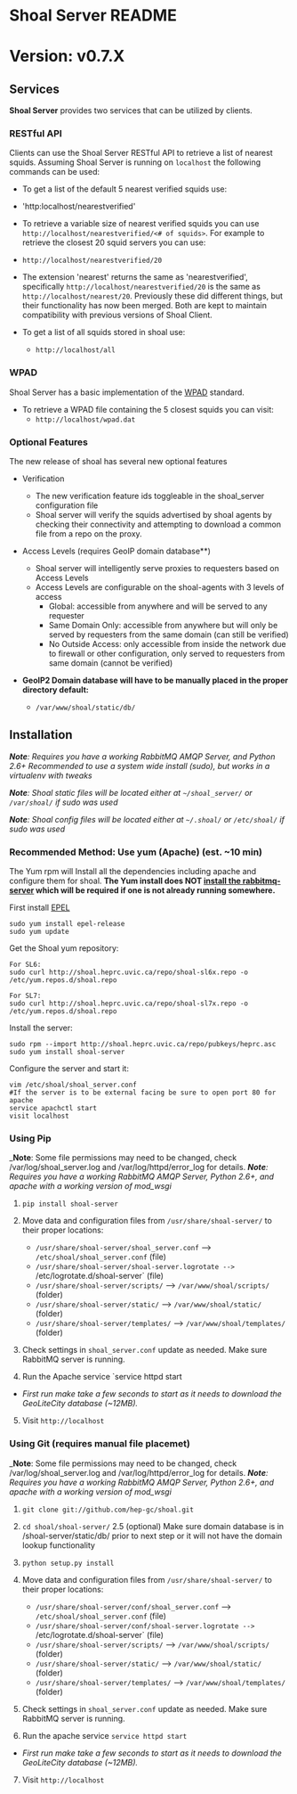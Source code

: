 # Shoal Server README
# Version: v0.7.X
## Services
**Shoal Server** provides two services that can be utilized by clients.

### RESTful API
Clients can use the Shoal Server RESTful API to retrieve a list of nearest squids. Assuming Shoal Server is running on `localhost` the following commands can be used:

- To get a list of the default 5 nearest verified squids use:
 - 'http:localhost/nearestverified'
- To retrieve a variable size of nearest verified squids you can use `http://localhost/nearestverified/<# of squids>`. For example to retrieve the closest 20 squid servers you can use:
 - `http://localhost/nearestverified/20`

- The extension 'nearest' returns the same as 'nearestverified', specifically `http://localhost/nearestverified/20` is the same as `http://localhost/nearest/20`.  Previously these did different things, but their functionality has now been merged. Both are kept to maintain compatibility with previous versions of Shoal Client.

- To get a list of all squids stored in shoal use:
  - `http://localhost/all`
 
### WPAD
Shoal Server has a basic implementation of the [WPAD](http://en.wikipedia.org/wiki/Web_Proxy_Autodiscovery_Protocol) standard.

- To retrieve a WPAD file containing the 5 closest squids you can visit:
  - `http://localhost/wpad.dat`

### Optional Features
The new release of shoal has several new optional features
- Verification
  - The new verification feature ids toggleable in the shoal_server configuration file
  - Shoal server will verify the squids advertised by shoal agents by checking their connectivity and attempting to download a common file from a repo on the proxy.
- Access Levels (requires GeoIP domain database**)
  - Shoal server will intelligently serve proxies to requesters based on Access Levels
  - Access Levels are configurable on the shoal-agents with 3 levels of access
    - Global: accessible from anywhere and will be served to any requester
    - Same Domain Only: accessible from anywhere but will only be served by requesters from the same domain (can still be verified)
    - No Outside Access: only accessible from inside the network due to firewall or other configuration, only served to requesters from same domain (cannot be verified)

- **GeoIP2 Domain database will have to be manually placed in the proper directory default:**
  - `/var/www/shoal/static/db/`

## Installation
 _**Note**: Requires you have a working RabbitMQ AMQP Server, and Python 2.6+_
_Recommended to use a system wide install (sudo), but works in a virtualenv with tweaks_

_**Note**: Shoal static files will be located either at `~/shoal_server/` or `/var/shoal/` if sudo was used_

_**Note**: Shoal config files will be located either at `~/.shoal/` or `/etc/shoal/` if sudo was used_

### Recommended Method: Use yum (Apache) (est. ~10 min)
The Yum rpm will Install all the dependencies including apache and configure them for shoal.
**The Yum install does NOT [install the rabbitmq-server](https://www.rabbitmq.com/install-rpm.html) which will be required if one is not already running somewhere.**

First install [EPEL](http://fedoraproject.org/wiki/EPEL) 

    sudo yum install epel-release
    sudo yum update

Get the Shoal yum repository:

    For SL6:
    sudo curl http://shoal.heprc.uvic.ca/repo/shoal-sl6x.repo -o /etc/yum.repos.d/shoal.repo

    For SL7:
    sudo curl http://shoal.heprc.uvic.ca/repo/shoal-sl7x.repo -o /etc/yum.repos.d/shoal.repo
   
Install the server:

    sudo rpm --import http://shoal.heprc.uvic.ca/repo/pubkeys/heprc.asc
    sudo yum install shoal-server
    
Configure the server and start it:

    vim /etc/shoal/shoal_server.conf
    #If the server is to be external facing be sure to open port 80 for apache
    service apachctl start
    visit localhost

### Using Pip
_**Note**: Some file permissions may need to be changed, check /var/log/shoal_server.log and /var/log/httpd/error_log for details.
_**Note**: Requires you have a working RabbitMQ AMQP Server, Python 2.6+, and apache with a working version of mod_wsgi_

1. `pip install shoal-server`

2. Move data and configuration files from `/usr/share/shoal-server/` to their proper locations:
	- `/usr/share/shoal-server/shoal_server.conf` --> `/etc/shoal/shoal_server.conf`   (file)
	- `/usr/share/shoal-server/shoal-server.logrotate --> `/etc/logrotate.d/shoal-server` (file)
	- `/usr/share/shoal-server/scripts/` --> `/var/www/shoal/scripts/` (folder)
	- `/usr/share/shoal-server/static/`  --> `/var/www/shoal/static/` (folder)
	- `/usr/share/shoal-server/templates/` --> `/var/www/shoal/templates/` (folder)

3. Check settings in `shoal_server.conf` update as needed. Make sure RabbitMQ server is running.

4. Run the Apache service `service httpd start
  - _First run make take a few seconds to start as it needs to download the GeoLiteCity database (~12MB)._

5. Visit `http://localhost`

### Using Git (requires manual file placemet)
_**Note**: Some file permissions may need to be changed, check /var/log/shoal_server.log and /var/log/httpd/error_log for details.
_**Note**: Requires you have a working RabbitMQ AMQP Server, Python 2.6+, and apache with a working version of mod_wsgi_

1. `git clone git://github.com/hep-gc/shoal.git`
2. `cd shoal/shoal-server/`
2.5 (optional) Make sure domain database is in /shoal-server/static/db/ prior to next step or it will not have the domain lookup functionality
3. `python setup.py install`
4. Move data and configuration files from `/usr/share/shoal-server/` to their proper locations:
	- `/usr/share/shoal-server/conf/shoal_server.conf` --> `/etc/shoal/shoal_server.conf`   (file)
	- `/usr/share/shoal-server/conf/shoal-server.logrotate --> `/etc/logrotate.d/shoal-server` (file)
	- `/usr/share/shoal-server/scripts/` --> `/var/www/shoal/scripts/` (folder)
	- `/usr/share/shoal-server/static/`  --> `/var/www/shoal/static/` (folder)
	- `/usr/share/shoal-server/templates/` --> `/var/www/shoal/templates/` (folder)
	
5. Check settings in `shoal_server.conf` update as needed. Make sure RabbitMQ server is running.
6. Run the apache service `service httpd start`
 - _First run make take a few seconds to start as it needs to download the GeoLiteCity database (~12MB)._
 
7. Visit `http://localhost`
